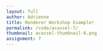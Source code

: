 ```yaml
---
layout: full
author: Adrienne
title: Renderer Workshop Example!
permalink: /code/acassel-7/
thumbnail: acassel-thumbnail-6.png
assignment: 7
---
```




<script deferred type="module">

///
/// SNWG - make your own atmosphere day
///
/// 2017-10-11 Your Name Here @your-andrew-id
///
import * as T from '../lib/module.js'

// you should rename this to match your own renderer
import {default as Renderer} from '../acassel/AdrienneRenderer.js'
// import {default as Renderer} from '../workshop-1/SimpleRenderer.js'


// a rate of rotation and delta time
let rate = 3, dt = 0

// a "terrain" and a "thing", our object containers
let terrain = new T.Object3D(), thing = new T.Object3D()


let cube = new T.Mesh(
    new T.CubeGeometry(10,10,10),
    new T.MeshStandardMaterial({ color: 0xDDDDDD }))
    cube.position.set(-50,0,0)
    cube.receiveShadow = true
    cube.castShadow = true
    terrain.add(cube)


let box = new T.Mesh(
    new T.CubeGeometry(20,20,15),
    new T.MeshStandardMaterial({ color: 0xBBAAAA }))
    box.position.set(30,0,10)
    box.receiveShadow = true
    box.castShadow = true
    terrain.add(box)


let tree = new T.Mesh(
    new T.CubeGeometry(5,30,6),
    new T.MeshStandardMaterial({ color: 0x777777 }))
    tree.position.set(30,0,-40)
    tree.receiveShadow = true
    tree.castShadow = true
    terrain.add(tree)


let ground = new T.Mesh(
    new T.PlaneGeometry(1e2,1e2,32,32),
    new T.MeshPhongMaterial({ color: 0xAAAAAA }))
    ground.rotation.set(-Math.PI/2,0,0)
    ground.castShadow = true
    ground.receiveShadow = true
    terrain.add(ground)


let tetrahedron = new T.Mesh(
    new T.TetrahedronGeometry(1,2),
    new T.MeshStandardMaterial({
        wireframe: true,
        color: 0xFFFFFFAA,
        metalness: 0.3,
        roughness: 0.6,
        emissiveIntensity: 1.5, }))
    tetrahedron.position.set(0,2.5,0)
    tetrahedron.scale.set(1,2,1)
    thing.add(tetrahedron)


let sphere = new T.Mesh(
    new T.SphereGeometry(0.8,32,32),
    new T.MeshStandardMaterial({
        color: 0xFFAAEEAA,
        metalness: 0.1,
        roughness: 0.8, }))
    sphere.position.set(0,3,0)
    sphere.receiveShadow = true
    sphere.castShadow = true
    thing.add(sphere)


let diamond = new T.Mesh(
    new T.IcosahedronGeometry(0.25,0),
    new T.MeshStandardMaterial({
        color: 0xC1BAB1,
        metalness: 0.8,
        roughness: 0.3, }))
    diamond.position.set(0,1,0)
    diamond.receiveShadow = true
    diamond.castShadow = true
    thing.add(diamond)


let torus = new T.Mesh(
    new T.TorusKnotGeometry(1,0.1,32,16),
    new T.MeshStandardMaterial({
        color: 0x00FFAA,
        metalness: 0.0,
        roughness: 1.0, }))
    torus.position.set(0,0.5,0)
    torus.rotation.set(Math.PI/2,Math.PI/9,0)
    torus.receiveShadow = true
    torus.castShadow = true
    thing.add(torus)



function createPylon() {

    let light = new T.PointLight(0xFFDDFF, 1, 10, 2)
        light.position.set(0,1.5,0)
        light.castShadow = true
        light.shadow.camera.far = 100

    let bulb = new T.Mesh(
        new T.CylinderGeometry(0.1,0.1,0.5,8,2),
        new T.MeshStandardMaterial({
            color: 0xFFFFFF,
            emissive: 0xFFFFFF,
            emissiveIntensity: 2, }))
        bulb.position.set(0,1.7,0)
        bulb.castShadow = false
        bulb.receiveShadow = false


    let pylon = new T.Mesh(
        new T.CylinderGeometry(0.1,0.2,2.5,8,4),
        new T.MeshStandardMaterial({
            color: 0xBBEEFF,
            metalness: 0.1,
            roughness: 0.1,
            emissive: 1.0, }))
        pylon.add(light, bulb)
        pylon.rotation.set(Math.PI/2,0,0)
        pylon.position.set(0,3,1.5)
        pylon.castShadow = false
        pylon.receiveShadow = false

    return pylon
}



// superfluous iterator pattern for very fast overdesigning!
for (let theta of (function*() { yield 0; yield 180 })()) {
    let o = new T.Object3D()
    o.add(createPylon())
    o.rotateY(T.Math.degToRad(theta))
    thing.add(o)
}


// this is the update function that we pass to the renderer,
// who then calls us back before it renders the scene.
function update(time) {
    dt += time
    torus.position.z = 10*Math.sin(1+dt)*time
    torus.position.x = Math.cos(dt)*time
    torus.rotateY(-2*rate*time)
    thing.rotateY(rate*time)
}



let renderer = new Renderer({
    position: { x: 0, y: 10, z: 15 },
    update: (t) => update(t),
    path: '../../data/evan-erdos/' })


thing.position.set(0,2.5,0)


// adds our terrain and the spinning thing to the renderer
renderer.add(terrain, cube)

</script>
